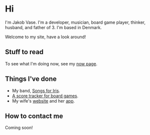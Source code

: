 # Hi

I'm Jakob Vase. I'm a developer, musician, board game player, thinker, husband,
and father of 3. I'm based in Denmark.

Welcome to my site, have a look around!

## Stuff to read

To see what I'm doing now, see my [now page](/now).

## Things I've done

- My band, [Songs for Iris](https://songsforiris.dk).
- [A score tracker for board games](https://score-tracker.vase.dev).
- My wife's [website](https://majavase.dk) and her
  [app](https://chocolat.dk/app-link).

## How to contact me

Coming soon!

